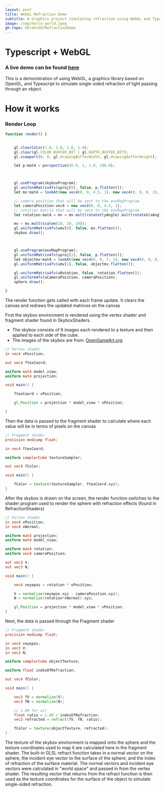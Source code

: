 ```yaml
---
layout: post
title: WebGL Refraction Demo
subtitle: A Graphics project simulating refraction using WebGL and Typescript
image: /img/hello_world.jpeg
gh-repo: kkrohn18/RefractionDemo
---
```


# Typescript + WebGL
### A live demo can be found [here](https://kkrohn18.github.io/RefractionDemo/index.html)

This is a demonstration of using WebGL, a graphics library based on OpenGL, and Typescript to simulate single-sided refraction of light passing through an object.

# How it works
### Render Loop


```typescript
function render() {

    
    gl.clearColor(1.0, 1.0, 1.0, 1.0);
    gl.clear(gl.COLOR_BUFFER_BIT | gl.DEPTH_BUFFER_BIT);
    gl.viewport(0, 0, gl.drawingBufferWidth, gl.drawingBufferHeight);

    let p:mat4 = perspective(45.0, 1, 1.0, 100.0);



    gl.useProgram(skyboxProgram);
    gl.uniformMatrix4fv(uproj[0], false, p.flatten());
    let mv:mat4 = lookAt(new vec4(0, 0, 4.5, 1), new vec4(0, 0, 0, 1), new vec4(0, 1, 0, 0));

    // camera position that will be sent to the envMapProgram
    let cameraPosition:vec4 = new vec4(0, 0, 4.5, 1);
    // rotation matrix that will be sent to the envMapProgram
    let rotation:mat4 = mv = mv.mult(rotateY(yAngle).mult(rotateX(xAngle)));

    mv = mv.mult(scalem(10, 10, 10));
    gl.uniformMatrix4fv(umv[0], false, mv.flatten());
    skybox.draw();



    gl.useProgram(envMapProgram);
    gl.uniformMatrix4fv(uproj[1], false, p.flatten());
    let objectmv:mat4 = lookAt(new vec4(0, 0, 7, 1), new vec4(0, 0, 0, 1), new vec4(0, 1, 0, 0));
    gl.uniformMatrix4fv(umv[1], false, objectmv.flatten());

    gl.uniformMatrix4fv(uRotation, false, rotation.flatten());
    gl.uniform4fv(uCameraPosition, cameraPosition);
    sphere.draw();

}
```
The render function gets called with each frame update.
It clears the canvas and redraws the updated matrices on the canvas

First the skybox environment is rendered using the vertex shader and fragment shader found in SkyboxShaders. 
- The skybox consists of 6 images each rendered to a texture and then applied to each side of the cube.
- The images of the skybox are from: [OpenGameArt.org](https://opengameart.org/content/elyvisions-skyboxes)

```glsl
// Vertex shader
in vec4 vPosition;

out vec4 ftexCoord;

uniform mat4 model_view;
uniform mat4 projection;

void main() {

    ftexCoord = vPosition;

    gl_Position = projection * model_view * vPosition;

}
```
Then the data is passed to the fragment shader to calculate where each value will be in terms of pixels on the canvas
```glsl
// Fragment shader
precision mediump float;

in vec4 ftexCoord;

uniform samplerCube textureSampler;

out vec4 fColor;

void main() {

    fColor = texture(textureSampler, ftexCoord.xyz);
}
```

After the skybox is drawn on the screen, the render function switches to the shader program used to render the sphere with refraction effects (found in RefractionShaders)
```glsl
// Vertex shader
in vec4 vPosition;
in vec4 vNormal;

uniform mat4 projection;
uniform mat4 model_view;

uniform mat4 rotation;
uniform vec4 cameraPosition;

out vec3 V;
out vec3 N;

void main() {

    vec4 veyepos = rotation * vPosition;

    V = normalize(veyepos.xyz - cameraPosition.xyz);
    N = normalize(rotation*vNormal).xyz;

    gl_Position = projection * model_view * vPosition;
}
```
Next, the data is passed through the Fragment shader
```glsl
// Fragment shader
precision mediump float;

in vec4 veyepos;
in vec3 V;
in vec3 N;

uniform samplerCube objectTexture;

uniform float indexOfRefraction;

out vec4 fColor;

void main() {

    vec3 fV = normalize(V);
    vec3 fN = normalize(N);

    // 1.00 for air
    float ratio = 1.00 / indexOfRefraction;
    vec3 refracted = refract(fV, fN, ratio);

    fColor = texture(objectTexture, refracted);
}
```
The texture of the skybox environment is mapped onto the sphere and the texture coordinates used to map it are calculated here in the fragment shader. The built-in GLSL refract function takes in a normal vector on the sphere, the incident eye vector to the surface of the sphere, and the index of refraction of the surface material. The normal vectors and incident eye vectors were calculated in "world space" and passed in from the vertex shader. The resulting vector that returns from the refract function is then used as the texture coordinates for the surface of the object to simulate single-sided refraction.

